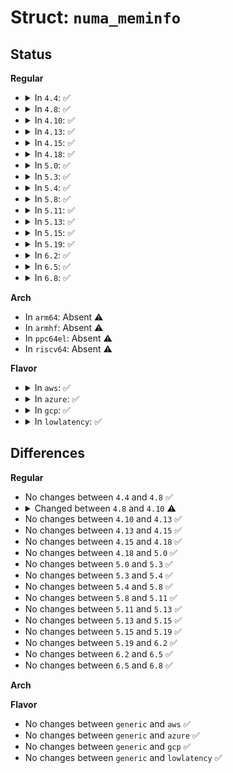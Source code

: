 # Struct: <code>numa_meminfo</code>

## Status
<b>Regular</b>
<ul>
<li>
<details>
<summary>In <code>4.4</code>: ✅</summary>

```c
struct numa_meminfo {
    int nr_blks;
    struct numa_memblk blk[128];
};
```
</details>
</li>
<li>
<details>
<summary>In <code>4.8</code>: ✅</summary>

```c
struct numa_meminfo {
    int nr_blks;
    struct numa_memblk blk[128];
};
```
</details>
</li>
<li>
<details>
<summary>In <code>4.10</code>: ✅</summary>

```c
struct numa_meminfo {
    int nr_blks;
    struct numa_memblk blk[2048];
};
```
</details>
</li>
<li>
<details>
<summary>In <code>4.13</code>: ✅</summary>

```c
struct numa_meminfo {
    int nr_blks;
    struct numa_memblk blk[2048];
};
```
</details>
</li>
<li>
<details>
<summary>In <code>4.15</code>: ✅</summary>

```c
struct numa_meminfo {
    int nr_blks;
    struct numa_memblk blk[2048];
};
```
</details>
</li>
<li>
<details>
<summary>In <code>4.18</code>: ✅</summary>

```c
struct numa_meminfo {
    int nr_blks;
    struct numa_memblk blk[2048];
};
```
</details>
</li>
<li>
<details>
<summary>In <code>5.0</code>: ✅</summary>

```c
struct numa_meminfo {
    int nr_blks;
    struct numa_memblk blk[2048];
};
```
</details>
</li>
<li>
<details>
<summary>In <code>5.3</code>: ✅</summary>

```c
struct numa_meminfo {
    int nr_blks;
    struct numa_memblk blk[2048];
};
```
</details>
</li>
<li>
<details>
<summary>In <code>5.4</code>: ✅</summary>

```c
struct numa_meminfo {
    int nr_blks;
    struct numa_memblk blk[2048];
};
```
</details>
</li>
<li>
<details>
<summary>In <code>5.8</code>: ✅</summary>

```c
struct numa_meminfo {
    int nr_blks;
    struct numa_memblk blk[2048];
};
```
</details>
</li>
<li>
<details>
<summary>In <code>5.11</code>: ✅</summary>

```c
struct numa_meminfo {
    int nr_blks;
    struct numa_memblk blk[2048];
};
```
</details>
</li>
<li>
<details>
<summary>In <code>5.13</code>: ✅</summary>

```c
struct numa_meminfo {
    int nr_blks;
    struct numa_memblk blk[2048];
};
```
</details>
</li>
<li>
<details>
<summary>In <code>5.15</code>: ✅</summary>

```c
struct numa_meminfo {
    int nr_blks;
    struct numa_memblk blk[2048];
};
```
</details>
</li>
<li>
<details>
<summary>In <code>5.19</code>: ✅</summary>

```c
struct numa_meminfo {
    int nr_blks;
    struct numa_memblk blk[2048];
};
```
</details>
</li>
<li>
<details>
<summary>In <code>6.2</code>: ✅</summary>

```c
struct numa_meminfo {
    int nr_blks;
    struct numa_memblk blk[2048];
};
```
</details>
</li>
<li>
<details>
<summary>In <code>6.5</code>: ✅</summary>

```c
struct numa_meminfo {
    int nr_blks;
    struct numa_memblk blk[2048];
};
```
</details>
</li>
<li>
<details>
<summary>In <code>6.8</code>: ✅</summary>

```c
struct numa_meminfo {
    int nr_blks;
    struct numa_memblk blk[2048];
};
```
</details>
</li>
</ul>
<b>Arch</b>
<ul>
<li>
In <code>arm64</code>: Absent ⚠️
</li>
<li>
In <code>armhf</code>: Absent ⚠️
</li>
<li>
In <code>ppc64el</code>: Absent ⚠️
</li>
<li>
In <code>riscv64</code>: Absent ⚠️
</li>
</ul>
<b>Flavor</b>
<ul>
<li>
<details>
<summary>In <code>aws</code>: ✅</summary>

```c
struct numa_meminfo {
    int nr_blks;
    struct numa_memblk blk[2048];
};
```
</details>
</li>
<li>
<details>
<summary>In <code>azure</code>: ✅</summary>

```c
struct numa_meminfo {
    int nr_blks;
    struct numa_memblk blk[2048];
};
```
</details>
</li>
<li>
<details>
<summary>In <code>gcp</code>: ✅</summary>

```c
struct numa_meminfo {
    int nr_blks;
    struct numa_memblk blk[2048];
};
```
</details>
</li>
<li>
<details>
<summary>In <code>lowlatency</code>: ✅</summary>

```c
struct numa_meminfo {
    int nr_blks;
    struct numa_memblk blk[2048];
};
```
</details>
</li>
</ul>

## Differences
<b>Regular</b>
<ul>
<li>
No changes between <code>4.4</code> and <code>4.8</code> ✅
</li>
<li>
<details>
<summary>Changed between <code>4.8</code> and <code>4.10</code> ⚠️</summary>
<ul>
<li>
<b>Field type changed. </b>
<code>struct numa_memblk blk[128]</code> ➡️ <code>struct numa_memblk blk[2048]</code>
</li>
</ul>
</details>
</li>
<li>
No changes between <code>4.10</code> and <code>4.13</code> ✅
</li>
<li>
No changes between <code>4.13</code> and <code>4.15</code> ✅
</li>
<li>
No changes between <code>4.15</code> and <code>4.18</code> ✅
</li>
<li>
No changes between <code>4.18</code> and <code>5.0</code> ✅
</li>
<li>
No changes between <code>5.0</code> and <code>5.3</code> ✅
</li>
<li>
No changes between <code>5.3</code> and <code>5.4</code> ✅
</li>
<li>
No changes between <code>5.4</code> and <code>5.8</code> ✅
</li>
<li>
No changes between <code>5.8</code> and <code>5.11</code> ✅
</li>
<li>
No changes between <code>5.11</code> and <code>5.13</code> ✅
</li>
<li>
No changes between <code>5.13</code> and <code>5.15</code> ✅
</li>
<li>
No changes between <code>5.15</code> and <code>5.19</code> ✅
</li>
<li>
No changes between <code>5.19</code> and <code>6.2</code> ✅
</li>
<li>
No changes between <code>6.2</code> and <code>6.5</code> ✅
</li>
<li>
No changes between <code>6.5</code> and <code>6.8</code> ✅
</li>
</ul>
<b>Arch</b>
<ul>
</ul>
<b>Flavor</b>
<ul>
<li>
No changes between <code>generic</code> and <code>aws</code> ✅
</li>
<li>
No changes between <code>generic</code> and <code>azure</code> ✅
</li>
<li>
No changes between <code>generic</code> and <code>gcp</code> ✅
</li>
<li>
No changes between <code>generic</code> and <code>lowlatency</code> ✅
</li>
</ul>
